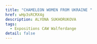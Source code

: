 ```yaml
---
title: "CHAMELEON WOMEN FROM UKRAINE "
href: wHp3sRCRX4g
description: ALYONA SUKHORUKOVA
tags:
  - Expositions CAW Walferdange
detail: false
---
```

